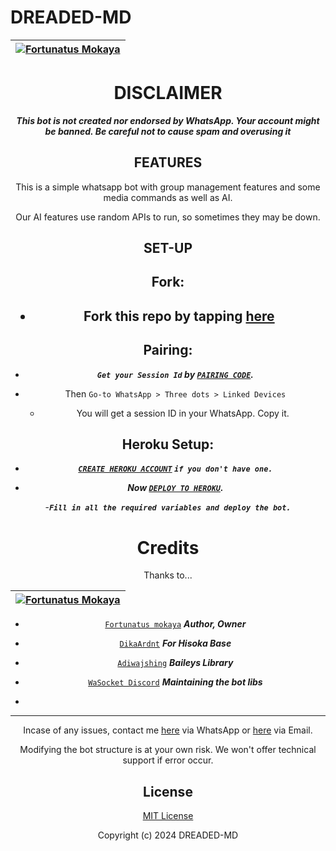 # DREADED-MD

<div align="center">

| [![Fortunatus Mokaya](https://github.com/Fortunatusmokaya.png?lenght=50width=50)](https://github.com/Fortunatusmokaya)|
|----|


# DISCLAIMER

***This bot is not created nor endorsed by WhatsApp. Your account might be banned. Be careful not to cause spam and overusing it***

## FEATURES
This is a simple whatsapp bot with group management features and some media commands as well as AI.

Our AI features use random APIs to run, so sometimes they may be down.

## SET-UP

## Fork:

<h2 align="center">   

- Fork this repo by tapping  [here](https://github.com/Fortunatusmokaya/dreaded-md/fork)


## Pairing:


- ***`Get your Session Id` by  [`PAIRING CODE`](https://dreaded-pair-862e5480d53e.herokuapp.com).***

- Then `Go-to WhatsApp > Three dots > Linked Devices`
   - You will get a session ID in your WhatsApp. Copy it.

## Heroku Setup:

   - ***[`CREATE HEROKU ACCOUNT`](https://signup.heroku.com/) `if you don't have one.`***


- ***Now [`DEPLOY TO HEROKU`](https://dashboard.heroku.com/new?template=https://github.com/Fortunatusmokaya/dreaded-md).***

-***`Fill in all the required variables and deploy the bot.`***


# Credits

Thanks to...

<div align="center">

| [![Fortunatus Mokaya](https://github.com/Fortunatusmokaya.png?lenght=50width=50)](https://github.com/Fortunatusmokaya)|
|----|
* [`Fortunatus mokaya`](https://github.com/Fortunatusmokaya) ***Author, Owner***

* [`DikaArdnt`](https://github.com/DikaArdnt) ***For Hisoka Base***
* [`Adiwajshing`](https://github.com/WhiskeySockets/Baileys) ***Baileys Library***
* [`WaSocket Discord`](https://discord.gg/WeJM5FP9GG) ***Maintaining the bot libs***

* 

---

Incase of any issues, contact me  [here](https://wa.me/+254114018035) via WhatsApp or [here](mokayafortunatus@gmail.com) via Email.

Modifying the bot structure is at your own risk. We won't offer technical support if error occur.


## License

[MIT License](https://github.com/Fortunatusmokaya/DREADED-GPT-AI/blob/main/LICENSE)

Copyright (c) 2024 DREADED-MD

